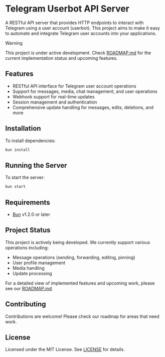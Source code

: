 # Telegram Userbot API Server

A RESTful API server that provides HTTP endpoints to interact with Telegram using a user account (userbot). This project aims to make it easy to automate and integrate Telegram user accounts into your applications.

> [!WARNING]
> This project is under active development. Check [ROADMAP.md](ROADMAP.md) for the current implementation status and upcoming features.

## Features

- RESTful API interface for Telegram user account operations
- Support for messages, media, chat management, and user operations
- Webhook support for real-time updates
- Session management and authentication
- Comprehensive update handling for messages, edits, deletions, and more

## Installation

To install dependencies:

```bash
bun install
```

## Running the Server

To start the server:

```bash
bun start
```

## Requirements

- [Bun](https://bun.sh) v1.2.0 or later

## Project Status

This project is actively being developed. We currently support various operations including:
- Message operations (sending, forwarding, editing, pinning)
- User profile management
- Media handling
- Update processing

For a detailed view of implemented features and upcoming work, please see our [ROADMAP.md](ROADMAP.md).

## Contributing

Contributions are welcome! Please check our roadmap for areas that need work.

## License

Licensed under the MIT License. See [LICENSE](LICENSE) for details.
